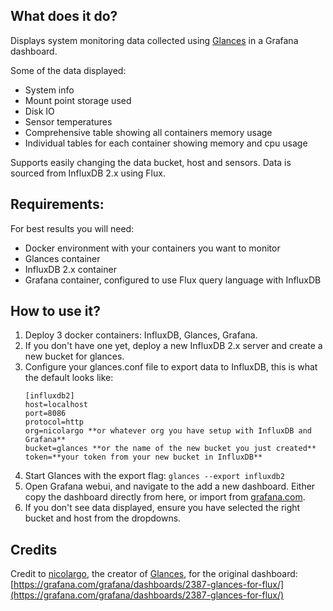 ## What does it do?

Displays system monitoring data collected using [Glances](https://github.com/nicolargo/glances) in a Grafana dashboard.

Some of the data displayed:

- System info
- Mount point storage used
- Disk IO
- Sensor temperatures
- Comprehensive table showing all containers memory usage
- Individual tables for each container showing memory and cpu usage

Supports easily changing the data bucket, host and sensors.
Data is sourced from InfluxDB 2.x using Flux.

## Requirements:

For best results you will need:

- Docker environment with your containers you want to monitor
- Glances container
- InfluxDB 2.x container
- Grafana container, configured to use Flux query language with InfluxDB

## How to use it?

1. Deploy 3 docker containers: InfluxDB, Glances, Grafana.
2. If you don't have one yet, deploy a new InfluxDB 2.x server and create a new bucket for glances.
3. Configure your glances.conf file to export data to InfluxDB, this is what the default looks like:
   ```
   [influxdb2]
   host=localhost
   port=8086
   protocol=http
   org=nicolargo **or whatever org you have setup with InfluxDB and Grafana**
   bucket=glances **or the name of the new bucket you just created**
   token=**your token from your new bucket in InfluxDB**
   ```
4. Start Glances with the export flag: `glances --export influxdb2`
5. Open Grafana webui, and navigate to the add a new dashboard. Either copy the dashboard directly from here, or import from [grafana.com](https://grafana.com/grafana/dashboards/23211-glances-flux/).
6. If you don't see data displayed, ensure you have selected the right bucket and host from the dropdowns.

## Credits

Credit to [nicolargo](https://github.com/nicolargo/), the creator of [Glances](https://github.com/nicolargo/glances), for the original dashboard:
[https://grafana.com/grafana/dashboards/2387-glances-for-flux/](https://grafana.com/grafana/dashboards/2387-glances-for-flux/)
